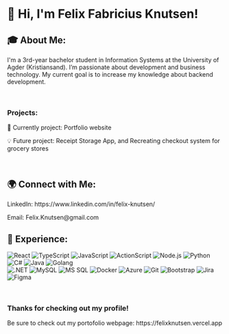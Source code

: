 <h1>👋 Hi, I'm Felix Fabricius Knutsen!</h1>

<h2>🎓 About Me:</h2>
<p>I'm a 3rd-year bachelor student in Information Systems at the University of Agder (Kristiansand). I’m passionate about development and business technology. My current goal is to increase my knowledge about backend development.</p>
<br>
<h3>Projects:</h3>

<p>🔭 Currently project: Portfolio website </p>
<p>💡 Future project: Receipt Storage App, and Recreating checkout system for grocery stores</p><br>


<h2>🌍 Connect with Me:</h2>
LinkedIn: https://www.linkedin.com/in/felix-knutsen/<p></p>
<p>Email: Felix.Knutsen@gmail.com</p>


<h2>🚀 Experience:</h2>
<p> <img src="https://img.shields.io/badge/-React-61DAFB?style=flat-square&logo=react&logoColor=black" alt="React" /> <img src="https://img.shields.io/badge/-TypeScript-007ACC?style=flat-square&logo=typescript&logoColor=white" alt="TypeScript" /> <img src="https://img.shields.io/badge/-JavaScript-F7DF1E?style=flat-square&logo=javascript&logoColor=black" alt="JavaScript" /> <img src="https://img.shields.io/badge/-ActionScript-FF4F00?style=flat-square&logo=adobe&logoColor=white" alt="ActionScript" /> <img src="https://img.shields.io/badge/-Node.js-339933?style=flat-square&logo=node.js&logoColor=white" alt="Node.js" /> <img src="https://img.shields.io/badge/-Python-3776AB?style=flat-square&logo=python&logoColor=white" alt="Python" /> <img src="https://img.shields.io/badge/-C%23-239120?style=flat-square&logo=c-sharp&logoColor=white" alt="C#" /> <img src="https://img.shields.io/badge/-Java-007396?style=flat-square&logo=java&logoColor=white" alt="Java" /> <img src="https://img.shields.io/badge/-Golang-00ADD8?style=flat-square&logo=go&logoColor=white" alt="Golang" /> <br><img src="https://img.shields.io/badge/-.NET-512BD4?style=flat-square&logo=.net&logoColor=white" alt=".NET" /> <img src="https://img.shields.io/badge/-MySQL-4479A1?style=flat-square&logo=mysql&logoColor=white" alt="MySQL" /> <img src="https://img.shields.io/badge/-MS%20SQL-CC2927?style=flat-square&logo=microsoft-sql-server&logoColor=white" alt="MS SQL" />
 <img src="https://img.shields.io/badge/-Docker-2496ED?style=flat-square&logo=docker&logoColor=white" alt="Docker" /> <img src="https://img.shields.io/badge/-Azure-0078D4?style=flat-square&logo=microsoft-azure&logoColor=white" alt="Azure" /> <img src="https://img.shields.io/badge/-Git-F05032?style=flat-square&logo=git&logoColor=white" alt="Git" /> <img src="https://img.shields.io/badge/-Bootstrap-7952B3?style=flat-square&logo=bootstrap&logoColor=white" alt="Bootstrap" /> <img src="https://img.shields.io/badge/-Jira-0052CC?style=flat-square&logo=jira&logoColor=white" alt="Jira" /> <img src="https://img.shields.io/badge/-Figma-F24E1E?style=flat-square&logo=figma&logoColor=white" alt="Figma" /></p>
<!-- <p align="center"> <img src="https://github-readme-stats.vercel.app/api?username=FelixKnutsen&show_icons=true&theme=tokyonight" alt="GitHub Stats" /> </p> -->

 <br>

<h3>Thanks for checking out my profile!</h3>
Be sure to check out my portofolio webpage: https://felixknutsen.vercel.app<br>
